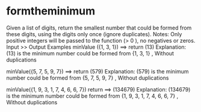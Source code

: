 # formtheminimum
Given a list of digits, return the smallest number that could be formed from these digits, using the digits only once (ignore duplicates).
Notes:
Only positive integers will be passed to the function (> 0 ), no negatives or zeros.
Input >> Output Examples
minValue ({1, 3, 1})  ==> return (13)
Explanation:
(13) is the minimum number could be formed from {1, 3, 1} , Without duplications

minValue({5, 7, 5, 9, 7})  ==> return (579)
Explanation:
(579) is the minimum number could be formed from {5, 7, 5, 9, 7} , Without duplications

minValue({1, 9, 3, 1, 7, 4, 6, 6, 7}) return  ==> (134679)
Explanation:
(134679) is the minimum number could be formed from {1, 9, 3, 1, 7, 4, 6, 6, 7} , Without duplications
